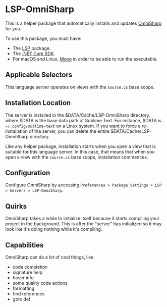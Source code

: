 # LSP-OmniSharp

This is a helper package that automatically installs and updates
[OmniSharp](https://github.com/OmniSharp/omnisharp-roslyn) for you.

To use this package, you must have:
- The [LSP](https://packagecontrol.io/packages/LSP) package.
- The [.NET Core SDK](https://dotnet.microsoft.com/download).
- For macOS and Linux, [Mono](https://www.mono-project.com/) in order to be able to run the executable.

## Applicable Selectors

This language server operates on views with the `source.cs` base scope.

## Installation Location

The server is installed in the $DATA/Cache/LSP-OmniSharp directory, where $DATA is the base data path of Sublime Text.
For instance, $DATA is `~/.config/sublime-text` on a Linux system. If you want to force a re-installation of the server,
you can delete the entire $DATA/Cache/LSP-OmniSharp directory.

Like any helper package, installation starts when you open a view that is suitable for this language server. In this
case, that means that when you open a view with the `source.cs` base scope, installation commences.

## Configuration

Configure OmniSharp by accessing `Preferences > Package Settings > LSP > Servers > LSP-OmniSharp`.

## Quirks

OmniSharp takes a while to initialize itself because it starts compiling your project in the background. This is after
the "server" has initialized so it may look like it's doing nothing while it's compiling.

## Capabilities

OmniSharp can do a lot of cool things, like

- code completion
- signature help
- hover info
- some quality code actions
- formatting
- find references
- goto def
